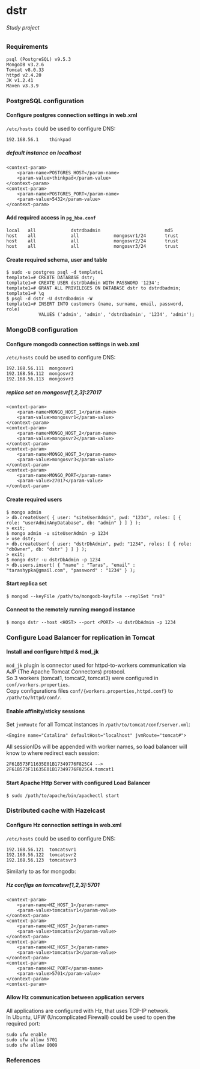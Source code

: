 # dstr
###### *Study project*

### Requirements

```
psql (PostgreSQL) v9.5.3
MongoDB v3.2.6  
Tomcat v8.0.33
httpd v2.4.20
JK v1.2.41
Maven v3.3.9
```
### PostgreSQL configuration

#### Configure postgres connection settings in web.xml

`/etc/hosts` could be used to configure DNS:
```
192.168.56.1	thinkpad
```

##### *default instance on localhost*
```
<context-param>
  	<param-name>POSTGRES_HOST</param-name>
  	<param-value>thinkpad</param-value>
</context-param>
<context-param>
   	<param-name>POSTGRES_PORT</param-name>
  	<param-value>5432</param-value>
</context-param>
```

#### Add required access in `pg_hba.conf`
```
local   all             dstrdbadmin                        md5
host    all             all             mongosvr1/24       trust
host    all             all             mongosvr2/24       trust
host    all             all             mongosvr3/24       trust
```

#### Create required schema, user and table
```
$ sudo -u postgres psql -d template1
template1=# CREATE DATABASE dstr;
template1=# CREATE USER dstrDbAdmin WITH PASSWORD '1234';
template1=# GRANT ALL PRIVILEGES ON DATABASE dstr to dstrdbadmin;
template1=# \q
$ psql -d dstr -U dstrdbadmin -W
template1=# INSERT INTO customers (name, surname, email, password, role)
			VALUES ('admin', 'admin', 'dstrdbadmin', '1234', 'admin');
```

### MongoDB configuration

#### Configure mongodb connection settings in web.xml

`/etc/hosts` could be used to configure DNS:
```
192.168.56.111  mongosvr1
192.168.56.112  mongosvr2
192.168.56.113  mongosvr3
```

##### *replica set on mongosvr[1,2,3]:27017*
```
<context-param>
	<param-name>MONGO_HOST_1</param-name>
	<param-value>mongosvr1</param-value>
</context-param>
<context-param>
	<param-name>MONGO_HOST_2</param-name>
	<param-value>mongosvr2</param-value>
</context-param>
<context-param>
	<param-name>MONGO_HOST_3</param-name>
	<param-value>mongosvr3</param-value>
</context-param>
<context-param>
	<param-name>MONGO_PORT</param-name>
	<param-value>27017</param-value>
</context-param>
```

#### Create required users

```
$ mongo admin  
> db.createUser( { user: "siteUserAdmin", pwd: "1234", roles: [ { role: "userAdminAnyDatabase", db: "admin" } ] } );  
> exit;  
$ mongo admin -u siteUserAdmin -p 1234  
> use dstr;
> db.createUser( { user: "dstrDbAdmin", pwd: "1234", roles: [ { role: "dbOwner", db: "dstr" } ] } );  
> exit;  
$ mongo dstr -u dstrDbAdmin -p 1234  
> db.users.insert( { "name" : "Taras", "email" : "tarashypka@gmail.com", "password" : "1234" } );  
```

#### Start replica set

```
$ mongod --keyFile /path/to/mongodb-keyfile --replSet "rs0"  
```

#### Connect to the remotely running mongod instance

```
$ mongo dstr --host <HOST> --port <PORT> -u dstrDbAdmin -p 1234  
```

### Configure Load Balancer for replication in Tomcat

#### Install and configure httpd & mod_jk

`mod_jk` plugin is connector used for httpd-to-workers communication via AJP (The Apache Tomcat Connectors) protocol.  
So 3 workers (tomcat1, tomcat2, tomcat3) were configured in `conf/workers.properties`.  
Copy configurations files `conf/{workers.properties,httpd.conf}` to `/path/to/httpd/conf/`.  

#### Enable affinity/sticky sessions

Set `jvmRoute` for all Tomcat instances in `/path/to/tomcat/conf/server.xml`:  
```
<Engine name="Catalina" defaultHost="localhost" jvmRoute="tomcat#">
```

All sessionIDs will be appended with worker names, so load balancer will know to where redirect each session:  
```
2F61B573F11635E01B17349776F825C4 --> 2F61B573F11635E01B17349776F825C4.tomcat1
```

#### Start Apache Http Server with configured Load Balancer

```
$ sudo /path/to/apache/bin/apachectl start
```

### Distributed cache with Hazelcast

#### Configure Hz connection settings in web.xml

`/etc/hosts` could be used to configure DNS:
```
192.168.56.121  tomcatsvr1
192.168.56.122  tomcatsvr2
192.168.56.123  tomcatsvr3
```

Similarly to as for mongodb:  

##### *Hz configs on tomcatsvr[1,2,3]:5701*
```
<context-param>
	<param-name>HZ_HOST_1</param-name>
	<param-value>tomcatsvr1</param-value>
</context-param>
<context-param>
	<param-name>HZ_HOST_2</param-name>
	<param-value>tomcatsvr2</param-value>
</context-param>
<context-param>
	<param-name>HZ_HOST_3</param-name>
	<param-value>tomcatsvr3</param-value>
</context-param>
<context-param>
	<param-name>HZ_PORT</param-name>
	<param-value>5701</param-value>
</context-param>
<context-param>
```

#### Allow Hz communication between application servers

All applications are configured with Hz, that uses TCP-IP network.  
In Ubuntu, UFW (Uncomplicated Firewall) could be used to open the required port:
```
sudo ufw enable
sudo ufw allow 5701
sudo ufw allow 8009
```

### References